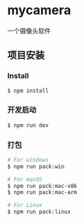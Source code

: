 # mycamera

一个摄像头软件

## 项目安装

### Install

```bash
$ npm install
```

### 开发启动

```bash
$ npm run dev
```

### 打包

```bash
# For windows
$ npm run pack:win

# For macOS
$ npm run pack:mac-x86
$ npm run pack:mac-arm

# For Linux
$ npm run pack:linux
```

